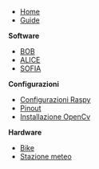 - [Home](/)
- [Guide](guide.md)

**Software**

- [BOB](software/BOB.md)
- [ALICE](software/ALICE.md)
- [SOFIA](software/SOFIA.md)

**Configurazioni**

- [Configurazioni Raspy](configurations/raspberry.md "Configurazioni Raspy")
- [Pinout](configurations/pinout.md "Pinout Raspy")
- [Installazione OpenCv](configurations/opencv.md "Installazione OpenCv")

**Hardware**

- [Bike](hardware/bike.md "Elettronica bici")
- [Stazione meteo](hardware/weather_station.md "Stazione meteo")
